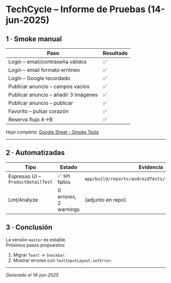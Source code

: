 # TechCycle – Informe de Pruebas (14-jun-2025)

## 1 · Smoke manual

| Paso | Resultado |
|------|-----------|
| Login – email/contraseña válidos | ✅ |
| Login – email formato erróneo   | ✅ |
| Login – Google recordado        | ✅ |
| Publicar anuncio – campos vacíos| ✅ |
| Publicar anuncio – añadir 3 imágenes | ✅ |
| Publicar anuncio – publicar     | ✅ |
| Favorito – pulsar corazón       | ✅ |
| Reserva flujo A→B               | ✅ |


*Hoja completa*: [Google Sheet – Smoke Tests](https://docs.google.com/spreadsheets/d/1GdQw0OkBhT5LdV-U-7_6ULGr0sAEZVLfxTJBU8V-X2M/edit?usp=drive_link)

---

## 2 · Automatizadas

| Tipo | Estado | Evidencia |
|------|--------|-----------|
| Espresso UI – `ProductDetailTest` | ✅ sin fallos | `app/build/reports/androidTests/connected/index.html` |
| Lint/Analyze | 0 errores, 2 warnings | (adjunto en repo) |

## 3 · Conclusión

La versión `master` es estable.  
Próximos pasos propuestos:  
1. Migrar `Toast` → `Snackbar`.  
2. Mostrar errores con `TextInputLayout.setError`.  

---

_Generado el 14-jun-2025_

